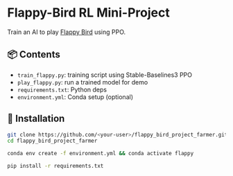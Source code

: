 # Flappy-Bird RL Mini-Project
Train an AI to play [Flappy Bird](https://github.com/markub3327/flappy-bird-gymnasium) using PPO.

## 📦 Contents
- `train_flappy.py`: training script using Stable-Baselines3 PPO  
- `play_flappy.py`: run a trained model for demo  
- `requirements.txt`: Python deps  
- `environment.yml`: Conda setup (optional)

## 🚀 Installation
```bash
git clone https://github.com/<your-user>/flappy_bird_project_farmer.git
cd flappy_bird_project_farmer

conda env create -f environment.yml && conda activate flappy

pip install -r requirements.txt
